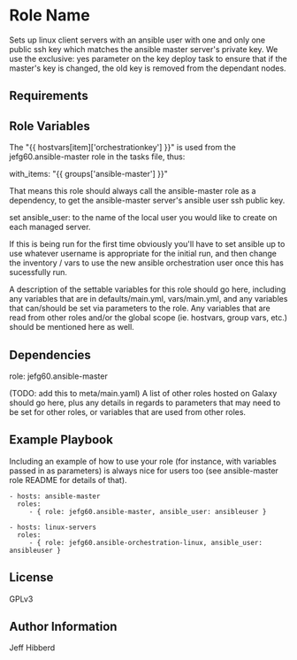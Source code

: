 Role Name
=========

Sets up linux client servers with an ansible user with one and only one public ssh key which matches the ansible master server's private key. We use the exclusive: yes parameter on the key deploy task to ensure that if the master's key is changed, the old key is removed from the dependant nodes.

Requirements
------------


Role Variables
--------------

The "{{ hostvars[item]['orchestrationkey'] }}" is used from the jefg60.ansible-master role in the tasks file, thus:

with_items: "{{ groups['ansible-master'] }}"

That means this role should always call the ansible-master role as a dependency, to get the ansible-master server's ansible user ssh public key.

set ansible_user: to the name of the local user you would like to create on each managed server.

If this is being run for the first time obviously you'll have to set ansible up to use whatever username is appropriate for the initial run, and then change the inventory / vars to use the new ansible orchestration user once this has sucessfully run.

A description of the settable variables for this role should go here, including any variables that are in defaults/main.yml, vars/main.yml, and any variables that can/should be set via parameters to the role. Any variables that are read from other roles and/or the global scope (ie. hostvars, group vars, etc.) should be mentioned here as well.

Dependencies
------------

role: jefg60.ansible-master

(TODO: add this to meta/main.yaml)
A list of other roles hosted on Galaxy should go here, plus any details in regards to parameters that may need to be set for other roles, or variables that are used from other roles.

Example Playbook
----------------

Including an example of how to use your role (for instance, with variables passed in as parameters) is always nice for users too (see ansible-master role README for details of that).

    - hosts: ansible-master
      roles:
         - { role: jefg60.ansible-master, ansible_user: ansibleuser }

    - hosts: linux-servers
      roles:
         - { role: jefg60.ansible-orchestration-linux, ansible_user: ansibleuser }

License
-------

GPLv3

Author Information
------------------

Jeff Hibberd
